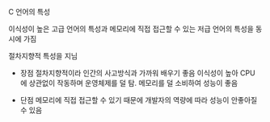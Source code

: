 C 언어의 특성

이식성이 높은 고급 언어의 특성과 메모리에 직접 접근할 수 있는 저급 언어의 특성을 동시에 가짐

절차지향적 특성을 지님

- 장점
  절차지향적이라 인간의 사고방식과 가까워 배우기 좋음
  이식성이 높아 CPU 에 상관없이 작동하며 운영체제를 덜 탐.
  메모리를 덜 소비하여 성능이 좋음

- 단점
  메모리에 직접 접근할 수 있기 때문에 개발자의 역량에 따라 성능이 안좋아질 수 있음
